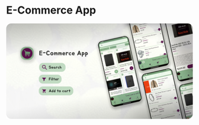 # E-Commerce App

![Preview](https://github.com/Nauruz-Guliev/ECommerceApp/blob/master/images/preview.png)
